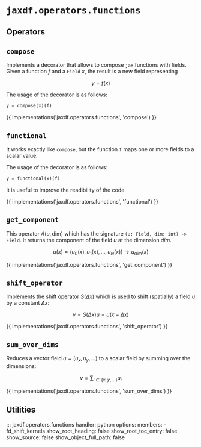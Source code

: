 # `jaxdf.operators.functions`

## Operators

## `compose`

Implements a decorator that allows to compose `jax` functions with fields. Given a function $f$ and a `Field` $x$, the result is a new field representing

$$
y = f(x)
$$

The usage of the decorator is as follows:
```python
y = compose(x)(f)
```

{{ implementations('jaxdf.operators.functions', 'compose') }}

## `functional`

It works exactly like `compose`, but the function `f` maps one or more fields to a scalar value.

The usage of the decorator is as follows:
```python
y = functional(x)(f)
```

It is useful to improve the readibility of the code.

{{ implementations('jaxdf.operators.functions', 'functional') }}

## `get_component`

This operator $A(u, \text{dim})$ which has the signature `(u: Field, dim: int) -> Field`. It returns the component of the field $u$ at the dimension $dim$.

$$
u(x) = (u_0(x), u_1(x), \ldots, u_N(x)) \to u_{\text{dim}}(x)
$$

{{ implementations('jaxdf.operators.functions', 'get_component') }}

## `shift_operator`

Implements the shift operator $S(\Delta x)$ which is used to shift (spatially) a field $u$ by a constant $\Delta x$:

$$
v = S(\Delta x) u = u(x - \Delta x)
$$

{{ implementations('jaxdf.operators.functions', 'shift_operator') }}


## `sum_over_dims`

Reduces a vector field $u = (u_x, u_y, \dots)$ to a scalar field by summing over the dimensions:

$$
v = \sum_{i \in \{x,y,\dots\}} u_i
$$

{{ implementations('jaxdf.operators.functions', 'sum_over_dims') }}

## Utilities

::: jaxdf.operators.functions
    handler: python
    options:
        members:
            - fd_shift_kernels
        show_root_heading: false
        show_root_toc_entry: false
        show_source: false
        show_object_full_path: false
